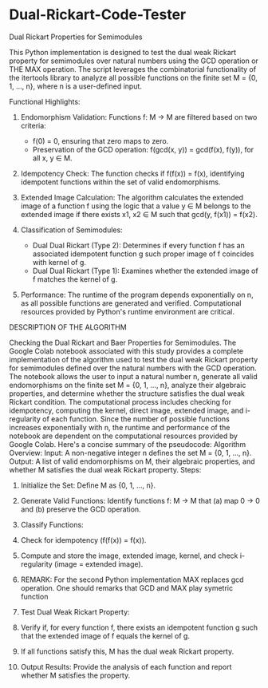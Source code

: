 # Dual-Rickart-Code-Tester
Dual Rickart Properties for Semimodules

This Python implementation is designed to test the dual weak Rickart property for semimodules over natural numbers using the GCD operation or THE MAX operation. The script leverages the combinatorial functionality of the itertools library to analyze all possible functions on the finite set M = {0, 1, ..., n}, where n is a user-defined input.

Functional Highlights:
1. Endomorphism Validation: Functions f: M → M are filtered based on two criteria:
   - f(0) = 0, ensuring that zero maps to zero.
   - Preservation of the GCD operation: f(gcd(x, y)) = gcd(f(x), f(y)), for all x, y ∈ M.

2. Idempotency Check: The function checks if f(f(x)) = f(x), identifying idempotent functions within the set of valid endomorphisms.

3. Extended Image Calculation: The algorithm calculates the extended image of a function f using the logic that a value y ∈ M belongs to the extended image if there exists x1, x2 ∈ M such that gcd(y, f(x1)) = f(x2).

4. Classification of Semimodules:
   - Dual Dual Rickart (Type 2): Determines if every function f has an associated idempotent function g such proper image of f coincides with kernel of g.
   - Dual Dual Rickart (Type 1): Examines whether the extended image of f matches the kernel of g.

5. Performance: The runtime of the program depends exponentially on n, as all possible functions are generated and verified. Computational resources provided by Python's runtime environment are critical.

DESCRIPTION OF THE ALGORITHM

Checking the Dual Rickart and Baer Properties for Semimodules.
The Google Colab notebook associated with this study provides a complete implementation of the algorithm used to test the dual weak Rickart property for semimodules defined over the natural numbers with the GCD operation. The notebook allows the user to input a natural number n, generate all valid endomorphisms on the finite set M = {0, 1, ..., n}, analyze their algebraic properties, and determine whether the structure satisfies the dual weak Rickart condition. 
The computational process includes checking for idempotency, computing the kernel, direct image, extended image, and i-regularity of each function. 
Since the number of possible functions increases exponentially with n, the runtime and performance of the notebook are dependent on the computational resources provided by Google Colab.
Here's a concise summary of the pseudocode:
Algorithm Overview:
Input: A non-negative integer n defines the set M = {0, 1, ..., n}.
Output: A list of valid endomorphisms on M, their algebraic properties, and whether M satisfies the dual weak Rickart property.
Steps:
1.	 Initialize the Set: Define M as {0, 1, ..., n}.
2.	Generate Valid Functions: Identify functions f: M → M that (a) map 0 → 0 and (b) preserve the GCD operation.
3.	Classify Functions:
4.	Check for idempotency (f(f(x)) = f(x)).
5.	Compute and store the image, extended image, kernel, and check i-regularity (image = extended image).

6.	REMARK: For the second Python implementation MAX replaces gcd operation. One should remarks that GCD and MAX play symetric function 
7.	Test Dual Weak Rickart Property:
8.	Verify if, for every function f, there exists an idempotent function g such that the extended image of f equals the kernel of g.
9.	If all functions satisfy this, M has the dual weak Rickart property.
10.	Output Results: Provide the analysis of each function and report whether M satisfies the property.
